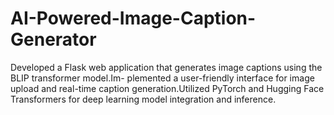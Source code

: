 # AI-Powered-Image-Caption-Generator
Developed a Flask web application that generates image captions using the BLIP transformer model.Im- plemented a user-friendly interface for image upload and real-time caption generation.Utilized PyTorch and Hugging Face Transformers for deep learning model integration and inference.
